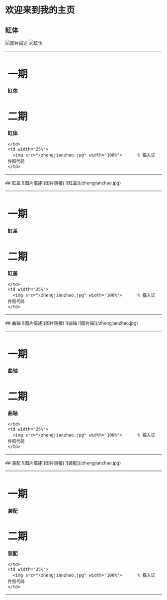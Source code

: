 # 欢迎来到我的主页
## 缸体
![图片描述](图片链接)
![缸体](/zhengjianzhao.jpg)
<table border="0">
  <tr>
    <td width="75%">
      <h1>一期</h1>
      <p><b>缸体</b></p>
        <h1>二期</h1>
      <p><b>缸体</b></p>
     
    </td>
    <td width="25%">
      <img src="/zhengjianzhao.jpg" width="100%">      % 插入证件照代码
    </td>
  </tr>
</table>
## 缸盖
![图片描述](图片链接)
![缸盖](/zhengjianzhao.jpg)
<table border="0">
  <tr>
      <td width="75%">
      <h1>一期</h1>
      <p><b>缸盖</b></p>
        <h1>二期</h1>
      <p><b>缸盖</b></p>
     
    </td>
    <td width="25%">
      <img src="/zhengjianzhao.jpg" width="100%">      % 插入证件照代码
    </td>
  </tr>
</table>
## 曲轴
![图片描述](图片链接)
![曲轴
![图片描](/zhengjianzhao.jpg)
<table border="0">
  <tr>
  <td width="75%">
      <h1>一期</h1>
      <p><b>曲轴</b></p>
        <h1>二期</h1>
      <p><b>曲轴</b></p>
     
    </td>
    <td width="25%">
      <img src="/zhengjianzhao.jpg" width="100%">      % 插入证件照代码
    </td>
  </tr>
</table>
## 装配
![图片描述](图片链接)
![装配](/zhengjianzhao.jpg)
<table border="0">
  <tr>
 <td width="75%">
      <h1>一期</h1>
      <p><b>装配</b></p>
        <h1>二期</h1>
      <p><b>装配</b></p>
     
    </td>
    <td width="25%">
      <img src="/zhengjianzhao.jpg" width="100%">      % 插入证件照代码
    </td>
  </tr>
</table>



